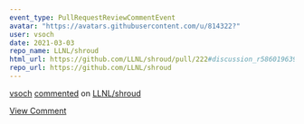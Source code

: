 ```yaml
---
event_type: PullRequestReviewCommentEvent
avatar: "https://avatars.githubusercontent.com/u/814322?"
user: vsoch
date: 2021-03-03
repo_name: LLNL/shroud
html_url: https://github.com/LLNL/shroud/pull/222#discussion_r586019639
repo_url: https://github.com/LLNL/shroud
---
```


<a href='https://github.com/vsoch' target='_blank'>vsoch</a> <a href='https://github.com/LLNL/shroud/pull/222#discussion_r586019639' target='_blank'>commented</a> on <a href='https://github.com/LLNL/shroud' target='_blank'>LLNL/shroud</a>

<a href='https://github.com/LLNL/shroud/pull/222#discussion_r586019639' target='_blank'>View Comment</a>
